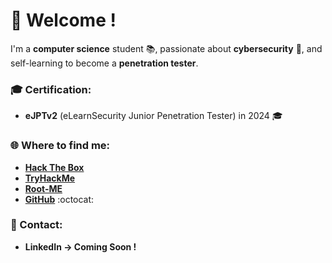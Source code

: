 # 👋 Welcome !

I'm a **computer science** student 📚, passionate about **cybersecurity** 🔐, and self-learning to become a **penetration tester**.


### 🎓 Certification:
- **eJPTv2** (eLearnSecurity Junior Penetration Tester) in 2024 🎓


### 🌐 Where to find me:
- **[Hack The Box](https://app.hackthebox.com/profile/356950)**
- **[TryHackMe](https://tryhackme.com/r/p/baptist3)**
- **[Root-ME](https://www.root-me.org/baptist3)**
- **[GitHub](https://github.com/baptist3-ng)** :octocat:


### 📩 Contact:
- **LinkedIn -> Coming Soon !**
